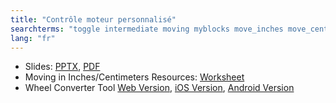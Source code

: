 ```yaml
---
title: "Contrôle moteur personnalisé"
searchterms: "toggle intermediate moving myblocks move_inches move_centimeters move_centimetres move_cm wheelconverter my_blocks moving_with contrôle_moteur_personnalisé"
lang: "fr"
---
```


<ul>
                        <li class="ng-binding">Slides:
                          <a href="ProgrammingLessons/intermediate/MoveDistance.pptx">PPTX</a>,
                          <a href="ProgrammingLessons/intermediate/MoveDistance.pdf">PDF</a>
                        </li>
                        <li>Moving in Inches/Centimeters Resources:
                          <a href="ProgrammingLessons/intermediate/DPIorDPCWorksheet.pdf">Worksheet</a>
                        </li>
                        <li>Wheel Converter Tool <a href="Resources/WheelConverter">Web Version</a>,
                          <a href="https://itunes.apple.com/us/app/wheel-converter-for-ev3/id1042474404?ls=1&amp;mt=8">iOS Version</a>,
                          <a href="https://play.google.com/store/apps/details?id=com.ev3lessons.wheelconverter">Android Version</a>
                        </li>
                      </ul>
